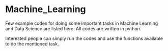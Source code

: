 # Machine_Learning
Few example codes for doing some important tasks in Machine Learning and Data Science are listed here. All codes are written in python. 

Interested people can simply run the codes and use the functions available to do the mentioned task.
